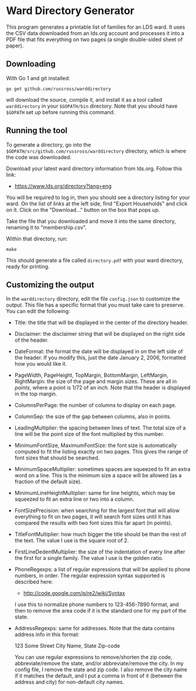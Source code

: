 Ward Directory Generator
========================

This program generates a printable list of families for an LDS ward.
It uses the CSV data downloaded from an lds.org account and
processes it into a PDF file that fits everything on two pages (a
single double-sided sheet of paper).


Downloading
-----------

With Go 1 and git installed:

    go get github.com/russross/warddirectory

will download the source, compile it, and install it as a tool
called `warddirectory` in your `$GOPATH/bin` directory. Note that
you should have `$GOPATH` set up before running this command.


Running the tool
----------------

To generate a directory, go into the
`$GOPATH/src/github.com/russross/warddirectory` directory, which is
where the code was downloaded.

Download your latest ward directory information from lds.org.
Follow this link:

* <https://www.lds.org/directory?lang=eng>

You will be required to log in, then you should see a directory
listing for your ward. On the list of links at the left side, find
"Export Households" and click on it. Click on the "Download..."
button on the box that pops up.

Take the file that you downloaded and move it into the same
directory, renaming it to "membership.csv".

Within that directory, run:

    make

This should generate a file called `directory.pdf` with your ward
directory, ready for printing.


Customizing the output
----------------------

In the `warddirectory` directory, edit the file `config.json` to
customize the output. This file has a specific format that you must
take care to preserve. You can edit the following:

*   Title: the title that will be displayed in the center of the
    directory header.

*   Disclaimer: the disclaimer string that will be displayed on the
    right side of the header.

*   DateFormat: the format the date will be displayed in on the left
    side of the header. If you modify this, just the date January 2,
    2006, formatted how you would like it.

*   PageWidth, PageHeight, TopMargin, BottomMargin, LeftMargin,
    RightMargin: the size of the page and margin sizes. These are
    all in *points*, where a point is 1/72 of an inch. Note that the
    header is displayed in the top margin.

*   ColumnsPerPage: the number of columns to display on each page.

*   ColumnSep: the size of the gap between columns, also in points.

*   LeadingMultiplier: the spacing between lines of text. The total
    size of a line will be the point size of the font multiplied by
    this number.

*   MinimumFontSize, MaximumFontSize: the font size is automatically
    computed to fit the listing exactly on two pages. This gives the
    range of font sizes that should be searched.

*   MinimumSpaceMultiplier: sometimes spaces are squeezed to fit an
    extra word on a line. This is the minimum size a space will be
    allowed (as a fraction of the default size).

*   MinimumLineHeightMultiplier: same for line heights, which may be
    squeezed to fit an extra line or two into a column.

*   FontSizePrecision: when searching for the largest font that will
    allow everything to fit on two pages, it will search font sizes
    until it has compared the results with two font sizes this far
    apart (in points).

*   TitleFontMultiplier: how much bigger the title should be than
    the rest of the text. The value I use is the square root of 2.

*   FirstLineDedentMultiplier: the size of the indentation of every
    line after the first for a single family. The value I use is the
    golden ratio.

*   PhoneRegexps: a list of regular expressions that will be applied
    to phone numbers, in order. The regular expression syntax
    supported is described here:

    * <http://code.google.com/p/re2/wiki/Syntax>

    I use this to normalize phone numbers to 123-456-7890 format,
    and then to remove the area code if it is the standard one for
    my part of the state.

*   AddressRegexps: same for addresses. Note that the data contains
    address info in this format:

    123 Some Street City Name, State Zip-code

    You can use regular expressions to remove/shorten the zip code,
    abbreviate/remove the state, and/or abbreviate/remove the city.
    In my config file, I remove the state and zip code. I also
    remove the city name if it matches the default, and I put a
    comma in front of it (between the address and city) for
    non-default city names.
